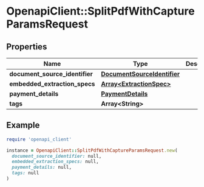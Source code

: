 # OpenapiClient::SplitPdfWithCaptureParamsRequest

## Properties

| Name | Type | Description | Notes |
| ---- | ---- | ----------- | ----- |
| **document_source_identifier** | [**DocumentSourceIdentifier**](DocumentSourceIdentifier.md) |  |  |
| **embedded_extraction_specs** | [**Array&lt;ExtractionSpec&gt;**](ExtractionSpec.md) |  |  |
| **payment_details** | [**PaymentDetails**](PaymentDetails.md) |  | [optional] |
| **tags** | **Array&lt;String&gt;** |  | [optional] |

## Example

```ruby
require 'openapi_client'

instance = OpenapiClient::SplitPdfWithCaptureParamsRequest.new(
  document_source_identifier: null,
  embedded_extraction_specs: null,
  payment_details: null,
  tags: null
)
```

